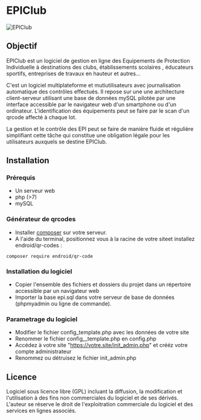 # EPIClub
![EPIClub](https://epiclub.fr/wp-content/uploads/2025/08/cropped-EPIClub-e1755818346875.png)
## Objectif
EPIClub est un logiciel de gestion en ligne des Equipements de Protection Individuelle à destinations des clubs, établissements scolaires 
, éducateurs sportifs, entreprises de travaux en hauteur et autres... 

C'est un logiciel multiplateforme et mutiutilisateurs avec journalisation automatique des contrôles effectués.
Il repose sur une une architecture client-serveur utilisant une base de données mySQL pilotée par une interface accessible par le navigateur web d'un smartphone ou d'un ordinateur.
L'identification des équipements peut se faire par le scan d'un qrcode affecté à chaque lot. 

La gestion et le contrôle des EPI peut se faire de manière fluide et régulière simplifiant cette tâche qui constitue une obligation légale pour les utilisateurs auxquels se destine EPIClub.
## Installation
### Prérequis
* Un serveur web
* php (>7)
* mySQL
### Générateur de qrcodes
* Installer [composer](https://getcomposer.org/) sur votre serveur.
* A l'aide du terminal, positionnez vous à la racine de votre siteet installez endroid/qr-codes :
```
composer require endroid/qr-code
```
### Installation du logiciel
* Copier l'ensemble des fichiers et dossiers du projet dans un répertoire accessible par un navigateur web
* Importer la base epi.sql dans votre serveur de base de données (phpmyadmin ou ligne de commande).
### Parametrage du logiciel
* Modifier le fichier config_template.php avec les données de votre site
* Renommer le fichier config__template.php en config.php
* Accédez à votre site "https://votre.site/init_admin.php" et crééz votre compte administrateur
* Renommez ou détruisez le fichier init_admin.php
## Licence
Logiciel sous licence libre (GPL) incluant la diffusion, la modification et l'utilisation à des fins non commerciales du logiciel et de ses dérivés.
L'auteur se réserve le droit de l'exploitration commerciale du logiciel et des services en lignes associés.
